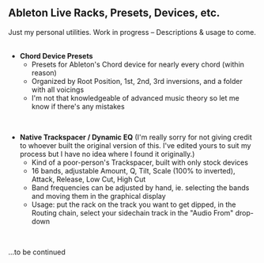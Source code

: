 ## Ableton Live Racks, Presets, Devices, etc.
Just my personal utilities. Work in progress – Descriptions & usage to come.
<br>
<br>

- **Chord Device Presets**
  - Presets for Ableton's Chord device for nearly every chord (within reason)
  - Organized by Root Position, 1st, 2nd, 3rd inversions, and a folder with all voicings
  - I'm not that knowledgeable of advanced music theory so let me know if there's any mistakes
<br>

- **Native Trackspacer / Dynamic EQ**
(I'm really sorry for not giving credit to whoever built the original version of this. I've edited yours to suit my process but I have no idea where I found it originally.) 
  - Kind of a poor-person's Trackspacer, built with only stock devices
  - 16 bands, adjustable Amount, Q, Tilt, Scale (100% to inverted), Attack, Release, Low Cut, High Cut
  - Band frequencies can be adjusted by hand, ie. selecting the bands and moving them in the graphical display
  - Usage: put the rack on the track you want to get dipped, in the Routing chain, select your sidechain track in the "Audio From" drop-down
<br>

...to be continued 
